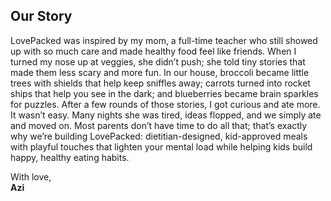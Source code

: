 ## Our Story

LovePacked was inspired by my mom, a full-time teacher who still showed up with so much care and made healthy food feel like friends. When I turned my nose up at veggies, she didn’t push; she told tiny stories that made them less scary and more fun. In our house, broccoli became little trees with shields that help keep sniffles away; carrots turned into rocket ships that help you see in the dark; and blueberries became brain sparkles for puzzles. After a few rounds of those stories, I got curious and ate more. It wasn’t easy. Many nights she was tired, ideas flopped, and we simply ate and moved on. Most parents don’t have time to do all that; that’s exactly why we’re building LovePacked: dietitian-designed, kid-approved meals with playful touches that lighten your mental load while helping kids build happy, healthy eating habits.

With love,<br>
 **Azi**